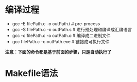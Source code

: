 # 编译过程
- gcc -E filePath.c -o outPath.i # pre-process
- gcc -S filePath.c -o outPath.s # 进行预处理和编译成汇编语言
- gcc -c filePath.c -o outPath.o # 编译成二进制文件
- gcc filePath.c -o outPath.exe # 链接成可执行文件

**注意：下面的命令都是基于前面的步骤，只是自动执行了**

# Makefile语法
